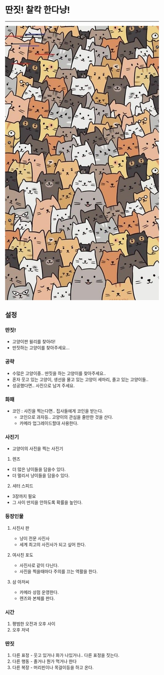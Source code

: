 # 딴짓! 찰칵 한다냥!
---
<img src="kim/4f2b2334f47062be8515a592db1557ca.jpg">

## 설정
### 딴짓!
- 고양이판 윌리를 찾아라!
- 딴짓하는 고양이를 찾아주세요...

### 공략
- 수많은 고양이중.. 딴짓을 하는 고양이를 찾아주세요..
- 혼자 웃고 있는 고양이, 생선을 물고 있는 고양이 세마리, 졸고 있는 고양이들..
- 성공했다면.. 사진으로 남겨 주세요. 

### 화퍠
- 코인 : 사진을 찍는다면.. 집사들에게 코인을 받는다.
  - 코인으로 과자등.. 고양이의 관심을 줄만한 것을 산다.
  - 카메라 업그레이드할대 사용한다.

### 사진기 
- 고양이의 사진을 찍는 사진기 

1) 렌즈
  - 더 많은 냥이들을 담을수 있다.
  - 더 멀리서 냥이들을 담을수 있다.   
2) 셔터 스피드
  - 3장까지 필요
  - 그 사이 딴지을 안하도록 확률을 높인다. 

###  등장인물
1) 사진사 판
    - 냥이 전문 사진사
    - 세계 최고의 사진사가 되고 싶어 한다. 

2) 여사친 포도
    - 사진사로 같이 다닌다. 
    - 사진을 찍을때마다 주의를 끄는 역활을 한다.  
 
3) 삼 아저씨
    - 카메라 상점 운영한다. 
    - 렌즈와 본체를 판다. 

### 시간
1) 평범한 오전과 오후 사이 
2) 오후 저녁
 
### 딴짓 
1) 다른 표정 - 웃고 있거나 화가 나있거나.. 다른 표정을 짓는다.
2) 다른 행동 - 졸거나 뭔가 먹거나 한다
3) 다른 복장 - 머리핀이나 목걸이등을 하고 온다. 
